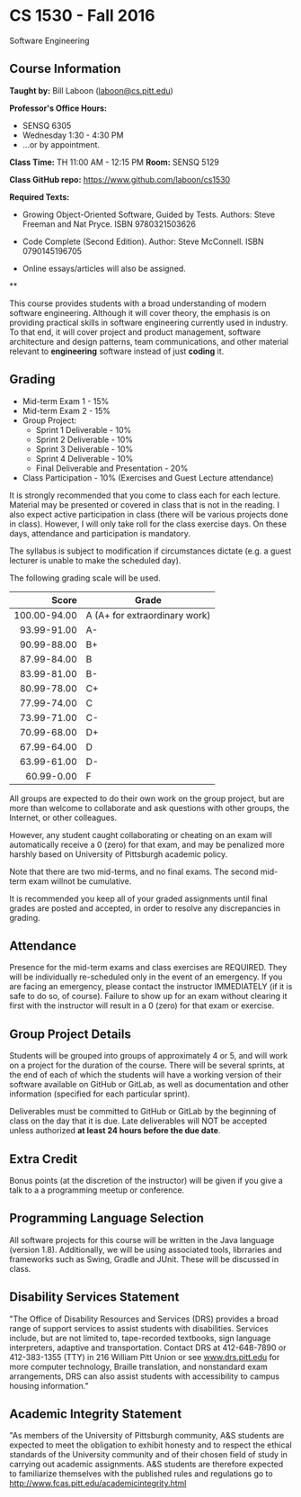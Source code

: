 # CS 1530 - Fall 2016
Software Engineering

## Course Information

**Taught by:** Bill Laboon (laboon@cs.pitt.edu)  

**Professor's Office Hours:**

* SENSQ 6305
* Wednesday 1:30 - 4:30  PM
* ...or by appointment.  

**Class Time:** TH 11:00 AM - 12:15 PM
**Room:** SENSQ 5129

**Class GitHub repo:** https://www.github.com/laboon/cs1530  

**Required Texts:** 
* Growing Object-Oriented Software, Guided by Tests.  Authors: Steve Freeman and Nat Pryce. ISBN 9780321503626

* Code Complete (Second Edition). Author: Steve McConnell. ISBN 0790145196705

* Online essays/articles will also be assigned.

**

This course provides students with a broad understanding of modern software engineering. Although it will cover theory, the emphasis is on providing practical skills in software engineering currently used in industry. To that end, it will cover project and product management, software architecture and design patterns, team communications, and other material relevant to __engineering__ software instead of just __coding__ it.

## Grading

* Mid-term Exam 1 - 15%
* Mid-term Exam 2 - 15%
* Group Project:
  * Sprint 1 Deliverable - 10%
  * Sprint 2 Deliverable - 10% 
  * Sprint 3 Deliverable - 10%
  * Sprint 4 Deliverable - 10%
  * Final Deliverable and Presentation - 20%
* Class Participation - 10% (Exercises and Guest Lecture attendance)

It is strongly recommended that you come to class each for each lecture.  Material may be presented or covered in class that is not in the reading.  I also expect active participation in class (there will be various projects done in class).  However,  I will only take roll for the class exercise days.  On these days, attendance and participation is mandatory.

The syllabus is subject to modification if circumstances dictate (e.g. a guest lecturer is unable to make the scheduled day).

The following grading scale will be used.

Score  | Grade
-----: | ------------------------------
100.00-94.00 | A (A+ for extraordinary work)
93.99-91.00  | A-
90.99-88.00  | B+
87.99-84.00  | B
83.99-81.00  | B-
80.99-78.00  | C+
77.99-74.00  | C
73.99-71.00  | C-
70.99-68.00  | D+
67.99-64.00  | D
63.99-61.00  | D-
60.99-0.00   | F

All groups are expected to do their own work on the group project, but are more than welcome to collaborate and ask questions with other groups, the Internet, or other colleagues.

However, any student caught collaborating or cheating on an exam will automatically receive a 0 (zero) for that exam, and may be penalized more harshly based on University of Pittsburgh academic policy.

Note that there are two mid-terms, and no final exams.  The second mid-term exam willnot be cumulative.

It is recommended you keep all of your graded assignments until final grades are posted and accepted, in order to resolve any discrepancies in grading.

## Attendance

Presence for the mid-term exams and class exercises are REQUIRED.  They will be individually re-scheduled only in the event of an emergency.  If you are facing an emergency, please contact the instructor IMMEDIATELY (if it is safe to do so, of course).  Failure to show up for an exam without clearing it first with the instructor will result in a 0 (zero) for that exam or exercise.

## Group Project Details

Students will be grouped into groups of approximately 4 or 5, and will work on a project for the duration of the course.  There will be several sprints, at the end of each of which the students will have a working version of their software available on GitHub or GitLab, as well as documentation and other information (specified for each particular sprint).

Deliverables must be committed to GitHub or GitLab by the beginning of class on the day that it is due.  Late deliverables will NOT be accepted unless authorized __at least 24 hours before the due date__.

## Extra Credit

Bonus points (at the discretion of the instructor) will be given if you give a talk to a a programming meetup or conference.

## Programming Language Selection

All software projects for this course will be written in the Java language (version 1.8).  Additionally, we will be using associated tools, librraries and frameworks such as Swing, Gradle and JUnit.  These will be discussed in class.

## Disability Services Statement

"The Office of Disability Resources and
Services (DRS) provides a broad range of support services to assist
students with disabilities. Services include, but are not limited to,
tape-recorded textbooks, sign language interpreters, adaptive and
transportation. Contact DRS at 412-648-7890 or 412-383-1355 (TTY) in
216 William Pitt Union or see www.drs.pitt.edu for more computer
technology, Braille translation, and nonstandard exam arrangements,
DRS can also assist students with accessibility to campus housing
information."

## Academic Integrity Statement

"As members of the University of
Pittsburgh community, A&S students are expected to meet the obligation
to exhibit honesty and to respect the ethical standards of the
University community and of their chosen field of study in carrying
out academic assignments. A&S students are therefore expected to
familiarize themselves with the published rules and regulations go to
http://www.fcas.pitt.edu/academicintegrity.html

